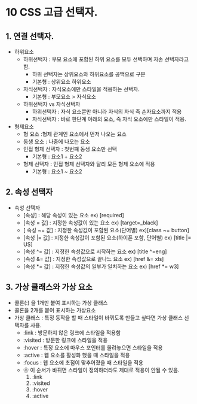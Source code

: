 # 10 CSS 고급 선택자.

## 1. 연결 선택자.
- 하위요소
  - 하위선택자 : 부모 요소에 포함된 하위 요소를 모두 선택하며 자손 선택자라고 함.
    + 하위 선택자는 상위요소와 하위요소를 공백으로 구분
    + 기본형 : 상위요소 하위요소
  - 자식선택자 : 자식요소에만 스타일을 적용하는 선택자.
    + 기본형 : 부모요소 > 자식요소
  - 하위선택자 vs 자식선택자  
    + 하위선택자 : 자식 요소뿐만 아니라 자식의 자식 즉 손자요소까지 적용
    + 자식선택자 : 바로 한단계 아래의 요소, 즉 자식 요소에만 스타일이 적용.
- 형제요소
  + 형 요소 :형제 관계인 요소에서 먼저 나오는 요소
  + 동생 요소 : 나중에 나오는 요소
  + 인접 형제 선택자 : 첫번쨰 동생 요소만 선택
    * 기본형 : 요소1 + 요소2
  + 형제 선택자 : 인접 형제 선택자와 달리 모든 형제 요소에 적용
    * 기본형 : 요소1 ~ 요소2

## 2. 속성 선택자
- 속성 선택자
  + [속성] : 해당 속성이 있는 요소  ex) [required]
  + [속성 = 값] : 지정한 속성값이 있는 요소 ex) [target=_black]
  + [ 속성 ~= 값] : 지정한 속성값이 포함된 요소(단어별) ex)[class ~= button]
  + [속성 |= 값] : 지정한 속성값이 포함된 요소(하이픈 포함, 단어별) ex) [title |= US]
  + [속성 ^= 값] : 지정한 속성값으로 시작하는 요소 ex) [title ^=eng]
  + [속성 &= 값] : 지정한 속성값으로 끝나느 요소 ex) [href &= xls]
  + [속성 *= 값] : 지정한 속성값의 일부가 일치하는 요소 ex) [href *= w3]

## 3. 가상 클래스와 가상 요소
- 콜론(:) 을 1개만 붙여 표시하는 가상 클래스
- 콜론을 2개를 붙여 표시하는 가상요소
- 가상 클래스 : 특정 동작을 할 때 스타일이 바뀌도록 만들고 싶다면 가상 클래스 선택자를 사용.
  + :link : 방문하지 않은 링크에 스타일을 적용함
  + :visited : 방문한 링크에 스타일을 적용
  + :hover : 특정 요소에 마우스 포인터를 올려놓으면 스타일을 적용
  + :active : 웹 요소를 활성화 했을 때 스타일을 적용
  + :focus  : 웹 요소에 초점이 맞추어졌을 때 스타일을 적용
  + ❀ 이 순서가 바뀌면 스타일이 정의하더라도 제대로 적용이 안될 수 있음.
    1. :link
    2. :visited
    3. :hover
    4. :active